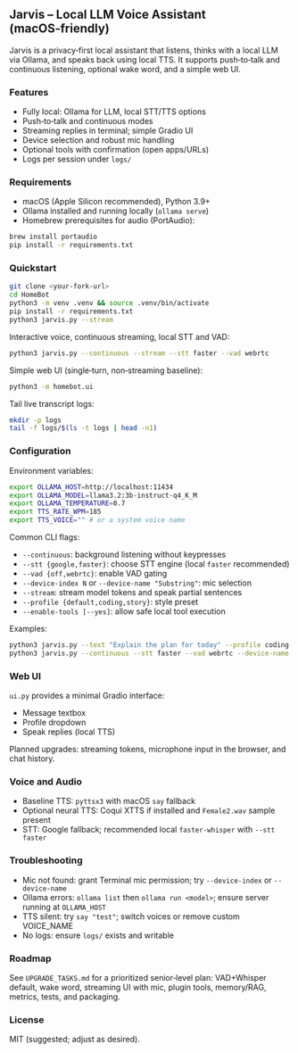 ## Jarvis – Local LLM Voice Assistant (macOS‑friendly)

Jarvis is a privacy‑first local assistant that listens, thinks with a local LLM via Ollama, and speaks back using local TTS. It supports push‑to‑talk and continuous listening, optional wake word, and a simple web UI.

### Features
- Fully local: Ollama for LLM, local STT/TTS options
- Push‑to‑talk and continuous modes
- Streaming replies in terminal; simple Gradio UI
- Device selection and robust mic handling
- Optional tools with confirmation (open apps/URLs)
- Logs per session under `logs/`

### Requirements
- macOS (Apple Silicon recommended), Python 3.9+
- Ollama installed and running locally (`ollama serve`)
- Homebrew prerequisites for audio (PortAudio):
```bash
brew install portaudio
pip install -r requirements.txt
```

### Quickstart
```bash
git clone <your-fork-url>
cd HomeBot
python3 -m venv .venv && source .venv/bin/activate
pip install -r requirements.txt
python3 jarvis.py --stream
```

Interactive voice, continuous streaming, local STT and VAD:
```bash
python3 jarvis.py --continuous --stream --stt faster --vad webrtc
```

Simple web UI (single‑turn, non‑streaming baseline):
```bash
python3 -m homebot.ui
```

Tail live transcript logs:
```bash
mkdir -p logs
tail -f logs/$(ls -t logs | head -n1)
```

### Configuration
Environment variables:
```bash
export OLLAMA_HOST=http://localhost:11434
export OLLAMA_MODEL=llama3.2:3b-instruct-q4_K_M
export OLLAMA_TEMPERATURE=0.7
export TTS_RATE_WPM=185
export TTS_VOICE="" # or a system voice name
```

Common CLI flags:
- `--continuous`: background listening without keypresses
- `--stt {google,faster}`: choose STT engine (local `faster` recommended)
- `--vad {off,webrtc}`: enable VAD gating
- `--device-index N` or `--device-name "Substring"`: mic selection
- `--stream`: stream model tokens and speak partial sentences
- `--profile {default,coding,story}`: style preset
- `--enable-tools [--yes]`: allow safe local tool execution

Examples:
```bash
python3 jarvis.py --text "Explain the plan for today" --profile coding
python3 jarvis.py --continuous --stt faster --vad webrtc --device-name "MacBook"
```

### Web UI
`ui.py` provides a minimal Gradio interface:
- Message textbox
- Profile dropdown
- Speak replies (local TTS)

Planned upgrades: streaming tokens, microphone input in the browser, and chat history.

### Voice and Audio
- Baseline TTS: `pyttsx3` with macOS `say` fallback
- Optional neural TTS: Coqui XTTS if installed and `Female2.wav` sample present
- STT: Google fallback; recommended local `faster-whisper` with `--stt faster`

### Troubleshooting
- Mic not found: grant Terminal mic permission; try `--device-index` or `--device-name`
- Ollama errors: `ollama list` then `ollama run <model>`; ensure server running at `OLLAMA_HOST`
- TTS silent: try `say "test"`; switch voices or remove custom VOICE_NAME
- No logs: ensure `logs/` exists and writable

### Roadmap
See `UPGRADE_TASKS.md` for a prioritized senior‑level plan: VAD+Whisper default, wake word, streaming UI with mic, plugin tools, memory/RAG, metrics, tests, and packaging.

### License
MIT (suggested; adjust as desired).

